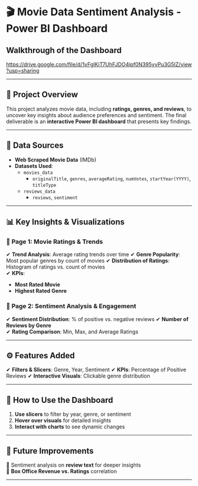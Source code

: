 # 🎬 Movie Data Sentiment Analysis - Power BI Dashboard  

## Walkthrough of the Dashboard
https://drive.google.com/file/d/1vFgIKiT7UhFJDO4ipf0N395yvPu3G5IZ/view?usp=sharing

---

## 📌 Project Overview  
This project analyzes movie data, including **ratings, genres, and reviews**, to uncover key insights about audience preferences and sentiment. The final deliverable is an **interactive Power BI dashboard** that presents key findings.  

---

## 📂 Data Sources  
- **Web Scraped Movie Data** (IMDb)  
- **Datasets Used**:  
  - `movies_data`  
    - `originalTitle`, `genres`, `averageRating`, `numVotes`, `startYear(YYYY)`, `titleType`  
  - `reviews_data`  
    - `reviews`, `sentiment`  

---

## 📊 Key Insights & Visualizations  

### 📄 **Page 1: Movie Ratings & Trends**  
✔ **Trend Analysis**: Average rating trends over time
✔ **Genre Popularity**: Most popular genres by count of movies 
✔ **Distribution of Ratings**: Histogram of ratings vs. count of movies  
✔ **KPIs**:  
  - **Most Rated Movie**  
  - **Highest Rated Genre**  

### 📄 **Page 2: Sentiment Analysis & Engagement**  
✔ **Sentiment Distribution**: % of positive vs. negative reviews
✔ **Number of Reviews by Genre**  
✔ **Rating Comparison**: Min, Max, and Average Ratings  

---

## ⚙ Features Added  
✔ **Filters & Slicers**: Genre, Year, Sentiment
✔ **KPIs**: Percentage of Positive Reviews
✔ **Interactive Visuals**: Clickable genre distribution

---

## 🎯 How to Use the Dashboard  
1. **Use slicers** to filter by year, genre, or sentiment  
2. **Hover over visuals** for detailed insights  
3. **Interact with charts** to see dynamic changes  

---

## 🚀 Future Improvements  
🔹 Sentiment analysis on **review text** for deeper insights  
🔹 **Box Office Revenue vs. Ratings** correlation  

---

